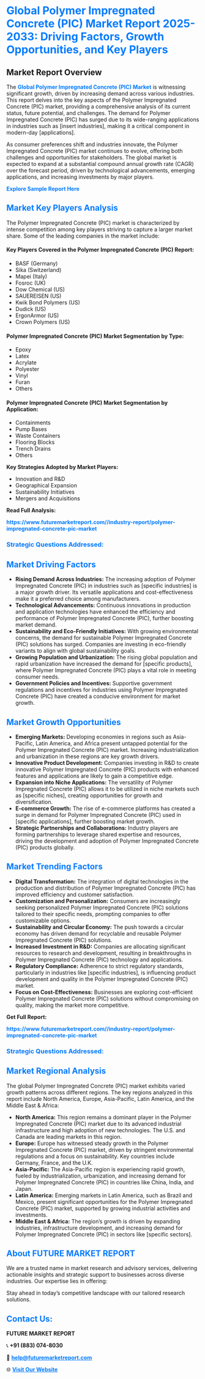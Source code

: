 <h1 style="color: #007BFF;">Global Polymer Impregnated Concrete (PIC) Market Report 2025-2033: Driving Factors, Growth Opportunities, and Key Players</h1>

<section id="overview">
<h2>Market Report Overview</h2>
<p>The <a href="https://www.futuremarketreport.com//industry-report/polymer-impregnated-concrete-pic-market" style="color: #007BFF; text-decoration: none;"><strong>Global Polymer Impregnated Concrete (PIC) Market</strong></a> is witnessing significant growth, driven by increasing demand across various industries. This report delves into the key aspects of the Polymer Impregnated Concrete (PIC) market, providing a comprehensive analysis of its current status, future potential, and challenges. The demand for Polymer Impregnated Concrete (PIC) has surged due to its wide-ranging applications in industries such as [insert industries], making it a critical component in modern-day [applications].</p>
<p>As consumer preferences shift and industries innovate, the Polymer Impregnated Concrete (PIC) market continues to evolve, offering both challenges and opportunities for stakeholders. The global market is expected to expand at a substantial compound annual growth rate (CAGR) over the forecast period, driven by technological advancements, emerging applications, and increasing investments by major players.</p>
</section>

<section id="overview">
<p><a href="https://www.futuremarketreport.com//request-sample/reportId=53200" style="color: #007BFF; text-decoration: none;"><strong>Explore Sample Report Here</strong></a></p>
</section>

<section id="key-players">
<h2 style="color: #007BFF;">Market Key Players Analysis</h2>
<p>The Polymer Impregnated Concrete (PIC) market is characterized by intense competition among key players striving to capture a larger market share. Some of the leading companies in the market include:</p>
<h4>Key Players Covered in the Polymer Impregnated Concrete (PIC) Report:</h4>
<ul><li>BASF (Germany)</li><li>Sika (Switzerland)</li><li>Mapei (Italy)</li><li>Fosroc (UK)</li><li>Dow Chemical (US)</li><li>SAUEREISEN (US)</li><li>Kwik Bond Polymers (US)</li><li>Dudick (US)</li><li>ErgonArmor (US)</li><li>Crown Polymers (US)</li></ul>
<h4>Polymer Impregnated Concrete (PIC) Market Segmentation by Type:</h4>
<ul><li>Epoxy</li><li>Latex</li><li>Acrylate</li><li>Polyester</li><li>Vinyl</li><li>Furan</li><li>Others</li></ul>

<h4>Polymer Impregnated Concrete (PIC) Market Segmentation by Application:</h4>
<ul><li>Containments</li><li>Pump Bases</li><li>Waste Containers</li><li>Flooring Blocks</li><li>Trench Drains</li><li>Others</li></ul>
<p><strong>Key Strategies Adopted by Market Players:</strong></p>
<ul>
<li>Innovation and R&D</li>
<li>Geographical Expansion</li>
<li>Sustainability Initiatives</li>
<li>Mergers and Acquisitions</li>
</ul>
</section>

<section>
<p><strong>Read Full Analysis: </strong></p><a href="https://www.futuremarketreport.com//industry-report/polymer-impregnated-concrete-pic-market" style="color: #007BFF; text-decoration: none;"><strong>https://www.futuremarketreport.com//industry-report/polymer-impregnated-concrete-pic-market</strong></a>
<h3 style="color: #007BFF;">Strategic Questions Addressed:</h3>
</section>

<section id="driving-factors">
<h2 style="color: #007BFF;">Market Driving Factors</h2>
<ul>
<li><strong>Rising Demand Across Industries:</strong> The increasing adoption of Polymer Impregnated Concrete (PIC) in industries such as [specific industries] is a major growth driver. Its versatile applications and cost-effectiveness make it a preferred choice among manufacturers.</li>
<li><strong>Technological Advancements:</strong> Continuous innovations in production and application technologies have enhanced the efficiency and performance of Polymer Impregnated Concrete (PIC), further boosting market demand.</li>
<li><strong>Sustainability and Eco-Friendly Initiatives:</strong> With growing environmental concerns, the demand for sustainable Polymer Impregnated Concrete (PIC) solutions has surged. Companies are investing in eco-friendly variants to align with global sustainability goals.</li>
<li><strong>Growing Population and Urbanization:</strong> The rising global population and rapid urbanization have increased the demand for [specific products], where Polymer Impregnated Concrete (PIC) plays a vital role in meeting consumer needs.</li>
<li><strong>Government Policies and Incentives:</strong> Supportive government regulations and incentives for industries using Polymer Impregnated Concrete (PIC) have created a conducive environment for market growth.</li>
</ul>
</section>

<section id="growth-opportunities">
<h2 style="color: #007BFF;">Market Growth Opportunities</h2>
<ul>
<li><strong>Emerging Markets:</strong> Developing economies in regions such as Asia-Pacific, Latin America, and Africa present untapped potential for the Polymer Impregnated Concrete (PIC) market. Increasing industrialization and urbanization in these regions are key growth drivers.</li>
<li><strong>Innovative Product Development:</strong> Companies investing in R&D to create innovative Polymer Impregnated Concrete (PIC) products with enhanced features and applications are likely to gain a competitive edge.</li>
<li><strong>Expansion into Niche Applications:</strong> The versatility of Polymer Impregnated Concrete (PIC) allows it to be utilized in niche markets such as [specific niches], creating opportunities for growth and diversification.</li>
<li><strong>E-commerce Growth:</strong> The rise of e-commerce platforms has created a surge in demand for Polymer Impregnated Concrete (PIC) used in [specific applications], further boosting market growth.</li>
<li><strong>Strategic Partnerships and Collaborations:</strong> Industry players are forming partnerships to leverage shared expertise and resources, driving the development and adoption of Polymer Impregnated Concrete (PIC) products globally.</li>
</ul>
</section>

<section id="trending-factors">
<h2 style="color: #007BFF;">Market Trending Factors</h2>
<ul>
<li><strong>Digital Transformation:</strong> The integration of digital technologies in the production and distribution of Polymer Impregnated Concrete (PIC) has improved efficiency and customer satisfaction.</li>
<li><strong>Customization and Personalization:</strong> Consumers are increasingly seeking personalized Polymer Impregnated Concrete (PIC) solutions tailored to their specific needs, prompting companies to offer customizable options.</li>
<li><strong>Sustainability and Circular Economy:</strong> The push towards a circular economy has driven demand for recyclable and reusable Polymer Impregnated Concrete (PIC) solutions.</li>
<li><strong>Increased Investment in R&D:</strong> Companies are allocating significant resources to research and development, resulting in breakthroughs in Polymer Impregnated Concrete (PIC) technology and applications.</li>
<li><strong>Regulatory Compliance:</strong> Adherence to strict regulatory standards, particularly in industries like [specific industries], is influencing product development and quality in the Polymer Impregnated Concrete (PIC) market.</li>
<li><strong>Focus on Cost-Effectiveness:</strong> Businesses are exploring cost-efficient Polymer Impregnated Concrete (PIC) solutions without compromising on quality, making the market more competitive.</li>
</ul>
</section>

<section>
<p><strong>Get Full Report: </strong></p><a href="https://www.futuremarketreport.com//industry-report/polymer-impregnated-concrete-pic-market" style="color: #007BFF; text-decoration: none;"><strong>https://www.futuremarketreport.com//industry-report/polymer-impregnated-concrete-pic-market</strong></a>
<h3 style="color: #007BFF;">Strategic Questions Addressed:</h3>
</section>


<section id="regional-analysis">
<h2 style="color: #007BFF;">Market Regional Analysis</h2>
<p>The global Polymer Impregnated Concrete (PIC) market exhibits varied growth patterns across different regions. The key regions analyzed in this report include North America, Europe, Asia-Pacific, Latin America, and the Middle East & Africa:</p>
<ul>
<li><strong>North America:</strong> This region remains a dominant player in the Polymer Impregnated Concrete (PIC) market due to its advanced industrial infrastructure and high adoption of new technologies. The U.S. and Canada are leading markets in this region.</li>
<li><strong>Europe:</strong> Europe has witnessed steady growth in the Polymer Impregnated Concrete (PIC) market, driven by stringent environmental regulations and a focus on sustainability. Key countries include Germany, France, and the U.K.</li>
<li><strong>Asia-Pacific:</strong> The Asia-Pacific region is experiencing rapid growth, fueled by industrialization, urbanization, and increasing demand for Polymer Impregnated Concrete (PIC) in countries like China, India, and Japan.</li>
<li><strong>Latin America:</strong> Emerging markets in Latin America, such as Brazil and Mexico, present significant opportunities for the Polymer Impregnated Concrete (PIC) market, supported by growing industrial activities and investments.</li>
<li><strong>Middle East & Africa:</strong> The region’s growth is driven by expanding industries, infrastructure development, and increasing demand for Polymer Impregnated Concrete (PIC) in sectors like [specific sectors].</li>
</ul>
</section>

<footer>
<h2 style="color: #007BFF;">About FUTURE MARKET REPORT</h2>
<p>We are a trusted name in market research and advisory services, delivering actionable insights and strategic support to businesses across diverse industries. Our expertise lies in offering:</p>

<p>Stay ahead in today’s competitive landscape with our tailored research solutions.</p>

<h2 style="color: #007BFF;">Contact Us:</h2>
<p><strong>FUTURE MARKET REPORT</strong></p>
<p>📞 <strong>+91 (883) 074-8030</strong></p>
<p>📧 <strong><a href="mailto:help@futuremarketreport.com" style="color: #007BFF;">help@futuremarketreport.com</a></strong></p>
<p>🌐 <strong><a href="https://www.futuremarketreport.com/" style="color: #007BFF;">Visit Our Website</a></strong></p>
</footer>